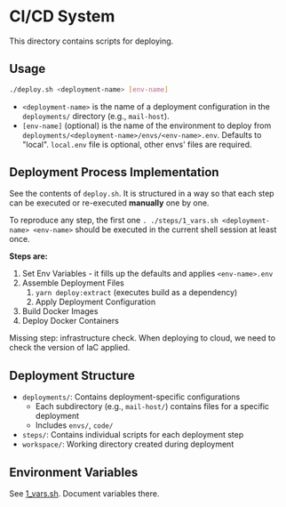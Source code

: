 # CI/CD System

This directory contains scripts for deploying.

## Usage

```bash
./deploy.sh <deployment-name> [env-name]
```

- `<deployment-name>` is the name of a deployment configuration in the `deployments/` directory (e.g., `mail-host`).
- `[env-name]` (optional) is the name of the environment to deploy from `deployments/<deployment-name>/envs/<env-name>.env`. Defaults to "local". `local.env` file is optional, other envs' files are required.

## Deployment Process Implementation

See the contents of `deploy.sh`. It is structured in a way so that each step can be executed or re-executed **manually** one by one.

To reproduce any step, the first one `. ./steps/1_vars.sh <deployment-name> <env-name>` should be executed in the current shell session at least once.

**Steps are:**

1. Set Env Variables - it fills up the defaults and applies `<env-name>.env`
2. Assemble Deployment Files
   1. `yarn deploy:extract` (executes build as a dependency)
   2. Apply Deployment Configuration
3. Build Docker Images
4. Deploy Docker Containers

Missing step: infrastructure check. When deploying to cloud, we need to check the version of IaC applied.

## Deployment Structure

- `deployments/`: Contains deployment-specific configurations
  - Each subdirectory (e.g., `mail-host/`) contains files for a specific deployment
  - Includes `envs/`, `code/`
- `steps/`: Contains individual scripts for each deployment step
- `workspace/`: Working directory created during deployment

## Environment Variables

See [1_vars.sh](./steps/1_vars.sh). Document variables there.
